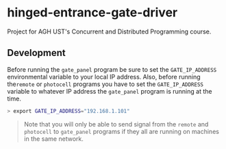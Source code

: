 # hinged-entrance-gate-driver

Project for AGH UST's  Concurrent and Distributed Programming course.

## Development

Before running the `gate_panel` program be sure to set the `GATE_IP_ADDRESS` environmental variable to your local IP address. Also, before running the`remote` or `photocell` programs you have to set the `GATE_IP_ADDRESS` variable to whatever IP address the `gate_panel` program is running at the time.

```bash
> export GATE_IP_ADDRESS="192.168.1.101"
```

> Note that you will only be able to send signal from the `remote` and `photocell` to `gate_panel` programs if they all are running on machines in the same network.

